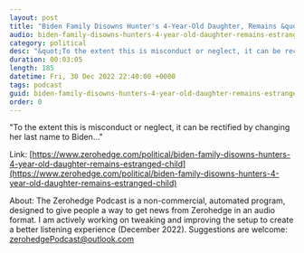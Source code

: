 ```yaml
---
layout: post
title: "Biden Family Disowns Hunter's 4-Year-Old Daughter, Remains &quot;Estranged From The Child&quot;"
audio: biden-family-disowns-hunters-4-year-old-daughter-remains-estranged-child-9
category: political
desc: "&quot;To the extent this is misconduct or neglect, it can be rectified by changing her last name to Biden...&quot;"
duration: 00:03:05
length: 185
datetime: Fri, 30 Dec 2022 22:40:00 +0000
tags: podcast
guid: biden-family-disowns-hunters-4-year-old-daughter-remains-estranged-child-0
order: 0
---
```

&quot;To the extent this is misconduct or neglect, it can be rectified by changing her last name to Biden...&quot;

Link: [https://www.zerohedge.com/political/biden-family-disowns-hunters-4-year-old-daughter-remains-estranged-child](https://www.zerohedge.com/political/biden-family-disowns-hunters-4-year-old-daughter-remains-estranged-child)

About: The Zerohedge Podcast is a non-commercial, automated program, designed to give people a way to get news from Zerohedge in an audio format.  I am actively working on tweaking and improving the setup to create a better listening experience (December 2022).  Suggestions are welcome: [zerohedgePodcast@outlook.com](mailto:zerohedgePodcast@outlook.com)
